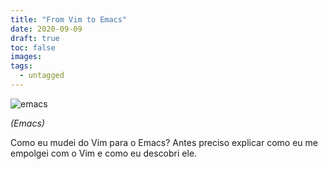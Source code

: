 ```yaml
---
title: "From Vim to Emacs"
date: 2020-09-09
draft: true
toc: false
images:
tags: 
  - untagged
---
```


![emacs](post-006-cover.webp)

*(Emacs)*

Como eu mudei do Vim para o Emacs? Antes preciso explicar como eu me empolgei com o Vim e como eu descobri ele.

